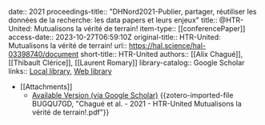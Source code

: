 date:: 2021
proceedings-title:: "DHNord2021-Publier, partager, réutiliser les données de la recherche: les data papers et leurs enjeux"
title:: @HTR-United: Mutualisons la vérité de terrain!
item-type:: [[conferencePaper]]
access-date:: 2023-10-27T06:59:10Z
original-title:: HTR-United: Mutualisons la vérité de terrain!
url:: https://hal.science/hal-03398740/document
short-title:: HTR-United
authors:: [[Alix Chagué]], [[Thibault Clérice]], [[Laurent Romary]]
library-catalog:: Google Scholar
links:: [Local library](zotero://select/groups/2386895/items/5DR6XWZ3), [Web library](https://www.zotero.org/groups/2386895/items/5DR6XWZ3)

- [[Attachments]]
	- [Available Version (via Google Scholar)](https://hal.science/hal-03398740/document) {{zotero-imported-file BUGQU7GD, "Chagué et al. - 2021 - HTR-United Mutualisons la vérité de terrain!.pdf"}}